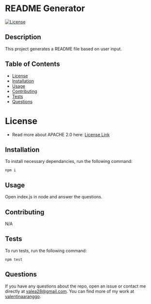 # README Generator
 [![License](https://img.shields.io/badge/License-Apache_2.0-blue.svg)](https://opensource.org/licenses/Apache-2.0)
  
  ## Description
  
  This project generates a README file based on user input.


  ## Table of Contents
  * [License](#license)
  * [Installation](#installation)
  * [Usage](#usage)
  * [Contributing](#contributing)
  * [Tests](#tests)
  * [Questions](#questions)
  
  # License
  * Read more about APACHE 2.0 here: [License Link](https://opensource.org/licenses/Apache-2.0) 
  
  ## Installation
  
 To install necessary dependancies, run the following command:

 ```
 npm i
 ```
  ## Usage
  
  Open index.js in node and answer the questions.
  
  ## Contributing
  
  N/A
  
  ## Tests

  To run tests, run the following command:

 ```
 npm test
 ```
  ## Questions
  
  If you have any questions about the repo, open an issue or contact me directly at valea28@gmail.com.
  You can find more of my work at [valentinaaranggo](https://github.com/valentinaaranggo/).


 

